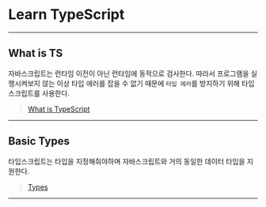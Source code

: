 # Learn TypeScript

---

## What is TS

자바스크립트는 런타임 이전이 아닌 런타임에 동적으로 검사한다. 따라서 프로그램을 실행시켜보지 않는 이상 타입 에러를 잡을 수 없기 때문에 `타입 에러`를 방지하기 위해 타입스크립트를 사용한다.

> [What is TypeScript](https://github.com/chloemk/learn-typescript/blob/main/notes/What-is-TS.md 'Note #1')

---

## Basic Types

타입스크립트는 타입을 지정해줘야하며 자바스크립트와 거의 동일한 데이터 타입을 지원한다.

> [Types](https://github.com/chloemk/learn-typescript/blob/main/notes/What-is-TS.md 'Note #2')

---
